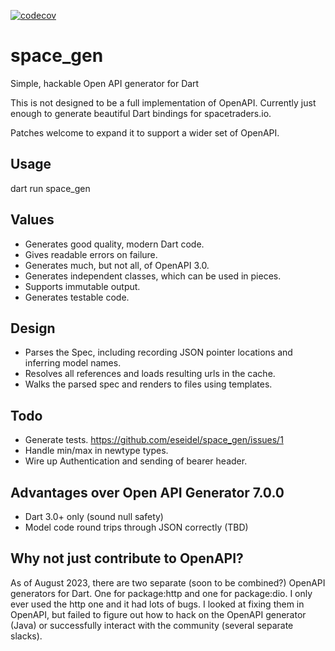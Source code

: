 [![codecov](https://codecov.io/gh/eseidel/space_gen/graph/badge.svg?token=nOnPSYpPXi)](https://codecov.io/gh/eseidel/space_gen)

# space_gen
Simple, hackable Open API generator for Dart

This is not designed to be a full implementation of OpenAPI.  Currently
just enough to generate beautiful Dart bindings for spacetraders.io.

Patches welcome to expand it to support a wider set of OpenAPI.

## Usage

dart run space_gen

## Values
* Generates good quality, modern Dart code.
* Gives readable errors on failure.
* Generates much, but not all, of OpenAPI 3.0.
* Generates independent classes, which can be used in pieces.
* Supports immutable output.
* Generates testable code.

## Design
* Parses the Spec, including recording JSON pointer locations and inferring model names.
* Resolves all references and loads resulting urls in the cache.
* Walks the parsed spec and renders to files using templates.

## Todo
* Generate tests. https://github.com/eseidel/space_gen/issues/1
* Handle min/max in newtype types.
* Wire up Authentication and sending of bearer header.

## Advantages over Open API Generator 7.0.0
* Dart 3.0+ only (sound null safety)
* Model code round trips through JSON correctly (TBD)

## Why not just contribute to OpenAPI?

As of August 2023, there are two separate (soon to be combined?) OpenAPI
generators for Dart.  One for package:http and one for package:dio.  I only
ever used the http one and it had lots of bugs.  I looked at fixing them
in OpenAPI, but failed to figure out how to hack on the OpenAPI generator
(Java) or successfully interact with the community (several separate slacks).